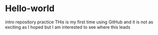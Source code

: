# Hello-world
intro repository practice
THis is my first time using GitHub and it is not as exciting as I hoped but I am interested to see where this leads
